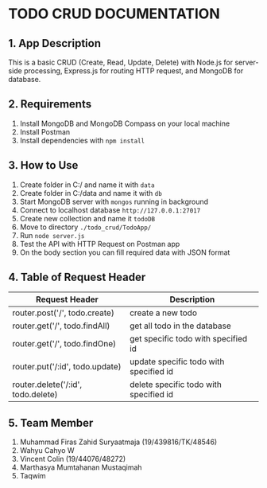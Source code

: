 # TODO CRUD DOCUMENTATION


## 1. App Description
This is a basic CRUD (Create, Read, Update, Delete) with Node.js for server-side processing, Express.js for routing HTTP request, and MongoDB for database.

## 2. Requirements
1. Install MongoDB and MongoDB Compass on your local machine
3. Install Postman
2. Install dependencies with `npm install`

## 3. How to Use
1. Create folder in C:/ and name it with `data`
2. Create folder in C:/data and name it with `db`
3. Start MongoDB server with `mongos` running in background
4. Connect to localhost database `http://127.0.0.1:27017`
5. Create new collection and name it `todoDB`
6. Move to directory `./todo_crud/TodoApp/`
7. Run `node server.js`
8. Test the API with HTTP Request on Postman app
9. On the body section you can fill required data with JSON format

## 4. Table of Request Header

| Request Header                     | Description                             |
| -----------------------------------|-----------------------------------------|
| router.post('/', todo.create)      | create a new todo                       |
| router.get('/',  todo.findAll)     | get all todo in the database            |
| router.get('/', todo.findOne)      | get specific todo with specified id     |
| router.put('/:id', todo.update)    | update specific todo with specified id  |
| router.delete('/:id', todo.delete) | delete specific todo with specified id  |

## 5. Team Member
1. Muhammad Firas Zahid Suryaatmaja (19/439816/TK/48546)
2. Wahyu Cahyo W 
3. Vincent Colin (19/44076/48272)
4. Marthasya Mumtahanan Mustaqimah
5. Taqwim